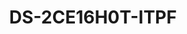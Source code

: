 ---
id: 11
title: "DS-2CE16H0T-ITPF"
slug: "DS-2CE16H0T-ITPF"
subTitle: "5 MP Fixed Mini Bullet Camera"
category: "turbohd"
imgCard: "/src/assets/images/turbohd/DS-2CE16H0T-ITPF/DS-2CE16H0T-ITPF-1.webp"
imgAlt: "DS-2CE16H0T-ITPF"
thumbnails: [
  "/src/assets/images/turbohd/DS-2CE16H0T-ITPF/DS-2CE16H0T-ITPF-1.webp",
]
features: [
  "High quality 5 MP resolution imaging",
  "EXIR 2.0 infrared technology with 20 m night vision",
  "IP67 rated for water and dust resistance",
  "4-in-1 signal support: TVI, AHD, CVI, CVBS",
  "Compact mini bullet design for flexible installation",
]
rating: 5
reviewCount: 100
specifications: {
  Camera: {
    Image_Sensor: "5 MP CMOS image sensor",
    Max_Resolution: "2560 (H) × 1944 (V)",
    Min_Illumination: "Color: 0.01 Lux @ (F1.2, AGC ON), 0 Lux with IR",
    Shutter_Time: "PAL: 1/25 s to 1/50,000 s; NTSC: 1/30 s to 1/50,000 s",
    Day_and_Night: "IR cut filter",
    Angle_Adjustment: "Pan: 0° to 360°; Tilt: 0° to 180°; Rotate: 0° to 360°"
  },
  Lens: {
    Lens_Type: "2.8 mm, 3.6 mm, 6 mm fixed lens",
    Focal_Length_and_FOV: {
      "2.8 mm": "85.5°",
      "3.6 mm": "80.1°",
      "6 mm": "57.1°"
    },
    Lens_Mount: "M12"
  },
  Image: {
    Image_Settings: "Brightness, Sharpness, DNR, Mirror, Smart IR",
    Frame_Rate: "PAL: 5 MP@20fps, 4 MP@25fps, 1080p@25fps; NTSC: 5 MP@20fps, 4 MP@30fps, 1080p@30fps",
    Day_Night_Mode: "Auto/Color/BW (Black and White)",
    Wide_Dynamic_Range: "DWDR",
    Image_Enhancement: "BLC",
    White_Balance: "ATW/MWB",
    AGC: "Support"
  },
  Interface: {
    Video_Output: "Switchable TVI/AHD/CVI/CVBS"
  },
  General: {
    Material: "Plastic",
    Dimension: "58 mm × 61 mm × 163 mm (2.28\" × 2.40\" × 6.42\")",
    Weight: "Approx. 350 g (0.77 lb.)",
    Operating_Condition: "-40 °C to 60 °C (-40 °F to 140 °F), humidity: 90% or less (non-condensation)",
    Communication: "Up the coax, Protocol: HIKVISION-C (TVI output)",
    Language: "English",
    IR_Range: "Up to 20 m"
  },
  Power: {
    Power_Supply: "12 VDC ±25%",
    Consumption: "Max. 4.3 W"
  },
  Approval: {
    Protection: "IP67"
  }
}
---